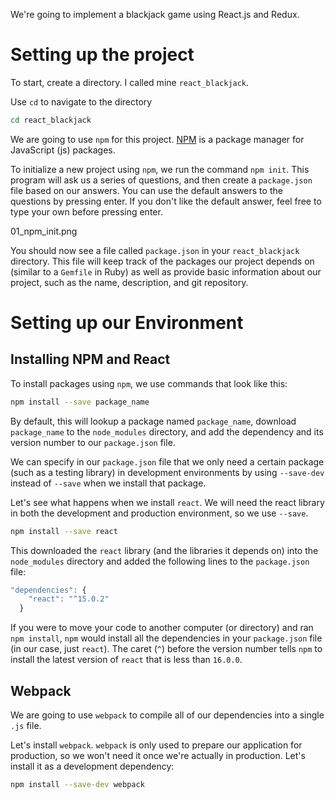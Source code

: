 We're going to implement a blackjack game using React.js and Redux.

# Setting up the project

To start, create a directory. I called mine `react_blackjack`.

Use `cd` to navigate to the directory

```bash
cd react_blackjack
```

We are going to use `npm` for this project. [NPM](https://www.npmjs.com/) is a package manager for JavaScript (js) packages.

To initialize a new project using `npm`, we run the command `npm init`. This program will ask us a series of questions, and then create a `package.json` file based on our answers. You can use the default answers to the questions by pressing enter. If you don't like the default answer, feel free to type your own before pressing enter.

01_npm_init.png

You should now see a file called `package.json` in your `react_blackjack` directory. This file will keep track of the packages our project depends on (similar to a `Gemfile` in Ruby) as well as provide basic information about our project, such as the name, description, and git repository.

# Setting up our Environment

## Installing NPM and React

To install packages using `npm`, we use commands that look like this:

```bash
npm install --save package_name
```

By default, this will lookup a package named `package_name`, download `package_name` to the `node_modules` directory, and add the dependency and its version number to our `package.json` file.

We can specify in our `package.json` file that we only need a certain package (such as a testing library) in development environments by using `--save-dev` instead of `--save` when we install that package.

Let's see what happens when we install `react`. We will need the react library in both the development and production environment, so we use `--save`.

```bash
npm install --save react
```

This downloaded the `react` library (and the libraries it depends on) into the `node_modules` directory and added the following lines to the `package.json` file:

```js
"dependencies": {
    "react": "^15.0.2"
  }
```

If you were to move your code to another computer (or directory) and ran `npm install`, `npm` would install all the dependencies in your `package.json` file (in our case, just `react`). The caret (`^`) before the version number tells `npm` to install the latest version of `react` that is less than `16.0.0`.

## Webpack

We are going to use `webpack` to compile all of our dependencies into a single `.js` file.

[comment]: <> (Needs more details about what webpack is)

Let's install `webpack`. `webpack` is only used to prepare our application for production, so we won't need it once we're actually in production. Let's install it as a development dependency:

```bash
npm install --save-dev webpack
```


